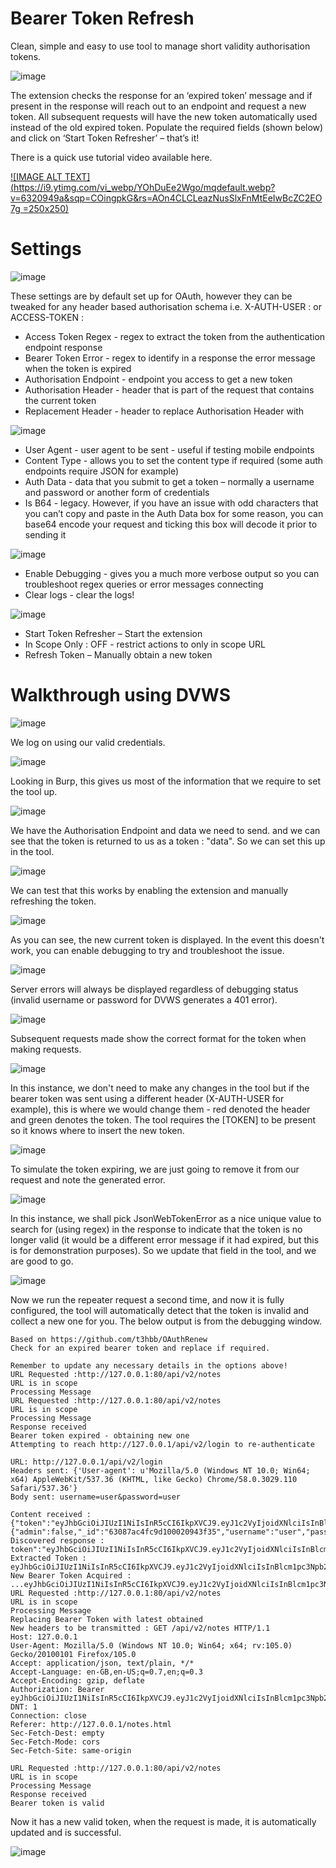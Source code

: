 # Bearer Token Refresh

 
Clean, simple and easy to use tool to manage short validity authorisation tokens.

![image](https://user-images.githubusercontent.com/110976090/188850493-57bcff7b-87c0-4e0e-a573-087d3bfc49ca.png)

The extension checks the response for an ‘expired token’ message and if present in the response will reach out to an endpoint and request a new token. All subsequent requests will have the new token automatically used instead of the old expired token. Populate the required fields (shown below) and click on ‘Start Token Refresher’ – that’s it!

There is a quick use tutorial video available here.

[![IMAGE ALT TEXT](https://i9.ytimg.com/vi_webp/YOhDuEe2Wgo/mqdefault.webp?v=6320949a&sqp=COingpkG&rs=AOn4CLCLeazNusSlxFnMtEeIwBcZC2EO7g =250x250)](https://www.youtube.com/watch?v=YOhDuEe2Wgo "Bearer Token Refresh Quick Use Guide")

# Settings

![image](https://user-images.githubusercontent.com/110976090/188850663-65f4f1f7-c2f8-49c3-a89f-a74fb323483d.png)

These settings are by default set up for OAuth, however they can be tweaked for any header based authorisation schema i.e. X-AUTH-USER : or ACCESS-TOKEN : 

- Access Token Regex - regex to extract the token from the authentication endpoint response
- Bearer Token Error - regex to identify in a response the error message when the token is expired
- Authorisation Endpoint  - endpoint you access to get a new token 
- Authorisation Header - header that is part of the request that contains the current token
- Replacement Header - header to replace Authorisation Header with


![image](https://user-images.githubusercontent.com/110976090/188850742-662d23f4-afe4-40c1-844f-da93660cc7ba.png)


- User Agent - user agent to be sent - useful if testing mobile endpoints
- Content Type - allows you to set the content type if required (some auth endpoints require JSON for example)
- Auth Data - data that you submit to get a token – normally a username and password or another form of credentials
- Is B64 - legacy. However, if you have an issue with odd characters that you can’t copy and paste in the Auth Data box for some reason, you can base64 encode your request and ticking this box will decode it prior to sending it


![image](https://user-images.githubusercontent.com/110976090/188850888-f4063f22-7a6a-4360-aa20-efc31ae38cdd.png)


- Enable Debugging  - gives you a much more verbose output so you can troubleshoot regex queries or error messages connecting
- Clear logs - clear the logs! 

![image](https://user-images.githubusercontent.com/110976090/188851018-66795705-8bbe-4bd8-8725-c743547738f4.png)

- Start Token Refresher – Start the extension
- In Scope Only : OFF - restrict actions to only in scope URL
- Refresh Token – Manually obtain a new token


# Walkthrough using DVWS

![image](https://user-images.githubusercontent.com/110976090/188860063-656f6e37-3179-4678-b0c0-8412b3e69fcf.png)

We log on using our valid credentials.

![image](https://user-images.githubusercontent.com/110976090/188860161-5e6f100e-d5c4-4e04-b6ba-38fc47e460a5.png)

Looking in Burp, this gives us most of the information that we require to set the tool up.

![image](https://user-images.githubusercontent.com/110976090/188860962-afbf7297-8612-4875-92f9-3ba0d5ece2d8.png)

We have the Authorisation Endpoint and data we need to send. and we can see that the token is returned to us as a token : "data". So we can set this up in the tool.

![image](https://user-images.githubusercontent.com/110976090/188861397-3be668bb-f9e5-4156-87a1-dea326f0fea8.png)

We can test that this works by enabling the extension and manually refreshing the token. 

![image](https://user-images.githubusercontent.com/110976090/188862108-4c34b9e7-6b17-4767-9839-1c6c3c47aff6.png)

As you can see, the new current token is displayed. In the event this doesn't work, you can enable debugging to try and troubleshoot the issue.

![image](https://user-images.githubusercontent.com/110976090/188862492-0b932000-81e1-41c5-9f39-9126e44a1f35.png)

Server errors will always be displayed regardless of debugging status (invalid username or password for DVWS generates a 401 error).

![image](https://user-images.githubusercontent.com/110976090/188862724-7c8a95f7-68ec-41e7-84f2-5254847c1baa.png)

Subsequent requests made show the correct format for the token when making requests.

![image](https://user-images.githubusercontent.com/110976090/188863667-1f155798-e738-4cd1-9d9b-97a0a7cc2d53.png)

In this instance, we don't need to make any changes in the tool but if the bearer token was sent using a different header (X-AUTH-USER for example), this is where we would change them - red denoted the header and green denotes the token. The tool requires the [TOKEN] to be present so it knows where to insert the new token.

![image](https://user-images.githubusercontent.com/110976090/188864169-84eb94c4-7292-41f0-8997-a671924c6039.png)

To simulate the token expiring, we are just going to remove it from our request and note the generated error.

![image](https://user-images.githubusercontent.com/110976090/188864517-c937ca0d-7ffe-4b4e-8fca-50722e89f639.png)

In this instance, we shall pick JsonWebTokenError as a nice unique value to search for (using regex) in the response to indicate that the token is no longer valid (it would be a different error message if it had expired, but this is for demonstration purposes). So we update that field in the tool, and we are good to go.

![image](https://user-images.githubusercontent.com/110976090/188865548-f9f9d09b-cf7d-4b02-a6fa-30a459c78a80.png)

Now we run the repeater request a second time, and now it is fully configured, the tool will automatically detect that the token is invalid and collect a new one for you. The below output is from the debugging window.
```Loading Bearer Token Refresh Tool by @bb_hacks
Based on https://github.com/t3hbb/OAuthRenew
Check for an expired bearer token and replace if required.

Remember to update any necessary details in the options above!
URL Requested :http://127.0.0.1:80/api/v2/notes
URL is in scope 
Processing Message 
URL Requested :http://127.0.0.1:80/api/v2/notes
URL is in scope 
Processing Message 
Response received
Bearer token expired - obtaining new one
Attempting to reach http://127.0.0.1/api/v2/login to re-authenticate

URL: http://127.0.0.1/api/v2/login
Headers sent: {'User-agent': u'Mozilla/5.0 (Windows NT 10.0; Win64; x64) AppleWebKit/537.36 (KHTML, like Gecko) Chrome/58.0.3029.110 Safari/537.36'}
Body sent: username=user&password=user

Content received : {"token":"eyJhbGciOiJIUzI1NiIsInR5cCI6IkpXVCJ9.eyJ1c2VyIjoidXNlciIsInBlcm1pc3Npb25zIjpbInVzZXI6cmVhZCIsInVzZXI6d3JpdGUiXSwiaWF0IjoxNjYyNTQ5NzI1LCJleHAiOjE2NjI3MjI1MjUsImlzcyI6Imh0dHBzOi8vZ2l0aHViLmNvbS9zbm9vcHlzZWN1cml0eSJ9.CKtD0IFd67sgCNJ6yvbri566p8vH4oKqJWxS7OkIhC8","status":200,"result":{"admin":false,"_id":"63087ac4fc9d100020943f35","username":"user","password":"$2b$10$t7exJ4FimBZEqRTO1ECpzO7ZvAQmRK7ZV3H4f4HQzmxtSczrFq5i.","__v":0}}
Discovered response : token":"eyJhbGciOiJIUzI1NiIsInR5cCI6IkpXVCJ9.eyJ1c2VyIjoidXNlciIsInBlcm1pc3Npb25zIjpbInVzZXI6cmVhZCIsInVzZXI6d3JpdGUiXSwiaWF0IjoxNjYyNTQ5NzI1LCJleHAiOjE2NjI3MjI1MjUsImlzcyI6Imh0dHBzOi8vZ2l0aHViLmNvbS9zbm9vcHlzZWN1cml0eSJ9.CKtD0IFd67sgCNJ6yvbri566p8vH4oKqJWxS7OkIhC8"
Extracted Token : eyJhbGciOiJIUzI1NiIsInR5cCI6IkpXVCJ9.eyJ1c2VyIjoidXNlciIsInBlcm1pc3Npb25zIjpbInVzZXI6cmVhZCIsInVzZXI6d3JpdGUiXSwiaWF0IjoxNjYyNTQ5NzI1LCJleHAiOjE2NjI3MjI1MjUsImlzcyI6Imh0dHBzOi8vZ2l0aHViLmNvbS9zbm9vcHlzZWN1cml0eSJ9.CKtD0IFd67sgCNJ6yvbri566p8vH4oKqJWxS7OkIhC8
New Bearer Token Acquired : ...eyJhbGciOiJIUzI1NiIsInR5cCI6IkpXVCJ9.eyJ1c2VyIjoidXNlciIsInBlcm1pc3Npb25zIjpbInVzZXI6cmVhZCIsInVzZXI6d3JpdGUiXSwiaWF0IjoxNjYyNTQ5NzI1LCJleHAiOjE2NjI3MjI1MjUsImlzcyI6Imh0dHBzOi8vZ2l0aHViLmNvbS9zbm9vcHlzZWN1cml0eSJ9.CKtD0IFd67sgCNJ6yvbri566p8vH4oKqJWxS7OkIhC8...
URL Requested :http://127.0.0.1:80/api/v2/notes
URL is in scope 
Processing Message 
Replacing Bearer Token with latest obtained
New headers to be transmitted : GET /api/v2/notes HTTP/1.1
Host: 127.0.0.1
User-Agent: Mozilla/5.0 (Windows NT 10.0; Win64; x64; rv:105.0) Gecko/20100101 Firefox/105.0
Accept: application/json, text/plain, */*
Accept-Language: en-GB,en-US;q=0.7,en;q=0.3
Accept-Encoding: gzip, deflate
Authorization: Bearer eyJhbGciOiJIUzI1NiIsInR5cCI6IkpXVCJ9.eyJ1c2VyIjoidXNlciIsInBlcm1pc3Npb25zIjpbInVzZXI6cmVhZCIsInVzZXI6d3JpdGUiXSwiaWF0IjoxNjYyNTQ5NzI1LCJleHAiOjE2NjI3MjI1MjUsImlzcyI6Imh0dHBzOi8vZ2l0aHViLmNvbS9zbm9vcHlzZWN1cml0eSJ9.CKtD0IFd67sgCNJ6yvbri566p8vH4oKqJWxS7OkIhC8
DNT: 1
Connection: close
Referer: http://127.0.0.1/notes.html
Sec-Fetch-Dest: empty
Sec-Fetch-Mode: cors
Sec-Fetch-Site: same-origin

URL Requested :http://127.0.0.1:80/api/v2/notes
URL is in scope 
Processing Message 
Response received
Bearer token is valid
```
Now it has a new valid token, when the request is made, it is automatically updated and is successful.

![image](https://user-images.githubusercontent.com/110976090/188866593-3332c5db-f7ac-45f2-809f-e7f28904728a.png)







